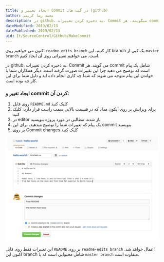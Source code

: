 ```yaml
---
title: ایجاد تغییر و Commit در گیت هاب (github)  
author: محمد رضا کریمی  
description: در github، به ذخیره کردن تغییرات، Commit میگویند. هر commit شامل یک پیام است که توضیح میدهید چرا این تغییرات صورت گرفته است. دیگر همکاران شما با خواندن این پیام متوجه میشوند که شما چه کاری انجام داده اید. 
dateModified: 2019/02/13  
datePublished: 2019/02/13  
uid: It/SourceControl/Github/MakeCommit  
---
```


اکنون می خواهیم روی `readme-edits branch` کار کنیم، این branch یک کپی از `master branch` است.
می خواهیم تغییراتی روی آن ایجاد کنیم.

در github، به ذخیره کردن تغییرات، Commit می گویند.
هر commit شامل یک پیام است که توضیح می دهید چرا این تغییرات صورت گرفته است. دیگر همکاران شما با خواندن این پیام متوجه می شوند که شما چه کاری انجام داده اید و دلیل شما برای این کار چه بوده است.

### ایجاد تغییر و commit کردن آن:
1. روی فایل `README.md` کلیک کنید
2. برای ویرایش بر روی آیکون مداد که در قسمت بالایی سمت راست قرار دارد، کلیک کنید
3. در editor باز شده، مطالبی در مورد پروژه بنویسید
4. یک پیام که تغییرات شما را توضیح میدهید، برای این commit بنویسید
5. بر روی Commit changes کلیک کنید

![ایجاد تغییر و Commit](./Images/commit.webp)

این تغییرات فقط روی فایل `README` بر روی `readme-edits branch` اعمال خواهد شد. اکنون این branch شامل محتوایی است که با `master branch` متفاوت است.
